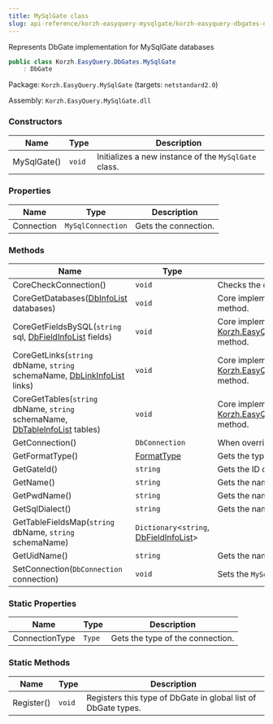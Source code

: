 ```yaml
---
title: MySqlGate class
slug: api-reference/korzh-easyquery-mysqlgate/korzh-easyquery-dbgates-namespace/mysqlgate-class
---
```


Represents DbGate implementation for MySqlGate databases
```csharp
public class Korzh.EasyQuery.DbGates.MySqlGate
    : DbGate

```
Package: `Korzh.EasyQuery.MySqlGate` (targets: `netstandard2.0`)

Assembly: `Korzh.EasyQuery.MySqlGate.dll`

### Constructors

| Name | Type | Description | 
| --- | --- | --- | 
| MySqlGate() | `void` | Initializes a new instance of the `MySqlGate` class. | 


### Properties

| Name | Type | Description | 
| --- | --- | --- | 
| Connection | `MySqlConnection` | Gets the connection. | 


### Methods

| Name | Type | Description | 
| --- | --- | --- | 
| CoreCheckConnection() | `void` | Checks the connection.  <exception cref="T:Korzh.EasyQuery.Db.DbGateException">Connection is null</exception> | 
| CoreGetDatabases([DbInfoList](//easyquery/docs/api-reference/korzh-easyquery-db/korzh-easyquery-db-namespace/dbinfolist-class) databases) | `void` | Core implementation of [Korzh.EasyQuery.Db.DbGate.GetDatabases](//easyquery/docs/api-reference/korzh-easyquery-db/korzh-easyquery-db-namespace/dbgate-class) method. | 
| CoreGetFieldsBySQL(`string` sql, [DbFieldInfoList](//easyquery/docs/api-reference/korzh-easyquery-db/korzh-easyquery-db-namespace/dbfieldinfolist-class) fields) | `void` | Core implementation of [Korzh.EasyQuery.Db.DbGate.GetFieldsBySQL(System.String)](//easyquery/docs/api-reference/korzh-easyquery-db/korzh-easyquery-db-namespace/dbgate-class) method. | 
| CoreGetLinks(`string` dbName, `string` schemaName, [DbLinkInfoList](//easyquery/docs/api-reference/korzh-easyquery-db/korzh-easyquery-db-namespace/dblinkinfolist-class) links) | `void` | Core implementation of [Korzh.EasyQuery.Db.DbGate.GetLinks(System.String,System.String)](//easyquery/docs/api-reference/korzh-easyquery-db/korzh-easyquery-db-namespace/dbgate-class) method. | 
| CoreGetTables(`string` dbName, `string` schemaName, [DbTableInfoList](//easyquery/docs/api-reference/korzh-easyquery-db/korzh-easyquery-db-namespace/dbtableinfolist-class) tables) | `void` | Core implementation of [Korzh.EasyQuery.Db.DbGate.GetTables(System.String,System.String)](//easyquery/docs/api-reference/korzh-easyquery-db/korzh-easyquery-db-namespace/dbgate-class) method. | 
| GetConnection() | `DbConnection` | When overriden in derived class, returns the connection | 
| GetFormatType() | [FormatType](//easyquery/docs/api-reference/korzh-easyquery-db/korzh-easyquery-db-namespace/formattype-enum) | Gets the type of the format. | 
| GetGateId() | `string` | Gets the ID of [Korzh.EasyQuery.Db.DbGate](//easyquery/docs/api-reference/korzh-easyquery-db/korzh-easyquery-db-namespace/dbgate-class) type. | 
| GetName() | `string` | Gets the name of database gate. | 
| GetPwdName() | `string` | Gets the name of "password" attribute in connection string. | 
| GetSqlDialect() | `string` | Gets the name of default SQL dialect. | 
| GetTableFieldsMap(`string` dbName, `string` schemaName) | `Dictionary`&lt;`string`, [DbFieldInfoList](//easyquery/docs/api-reference/korzh-easyquery-db/korzh-easyquery-db-namespace/dbfieldinfolist-class)&gt; |  | 
| GetUidName() | `string` | Gets the name of User ID attribute in connection string | 
| SetConnection(`DbConnection` connection) | `void` | Sets the `MySql.Data.MySqlClient.MySqlConnection` | 


### Static Properties

| Name | Type | Description | 
| --- | --- | --- | 
| ConnectionType | `Type` | Gets the type of the connection. | 


### Static Methods

| Name | Type | Description | 
| --- | --- | --- | 
| Register() | `void` | Registers this type of DbGate in global list of DbGate types. |